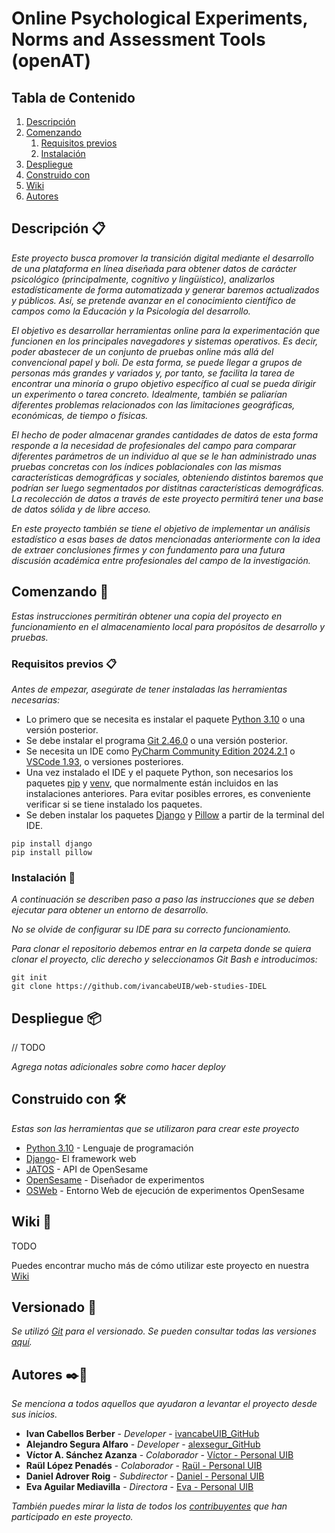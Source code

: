 # Online Psychological Experiments, Norms and Assessment Tools (openAT)

## Tabla de Contenido
1. [Descripción](#descripción-)
2. [Comenzando](#Comenzando-)
   1. [Requisitos previos](#requisitos-previos-)
   2. [Instalación](#instalación-)
3. [Despliegue](#despliegue-)
4. [Construido con](#construido-con-)
5. [Wiki](#wiki-)
6. [Autores](#autores-)

## Descripción 📋

_Este proyecto busca promover la transición digital mediante el desarrollo de una plataforma en línea diseñada para obtener datos de carácter psicológico (principalmente, cognitivo y lingüístico), analizarlos estadísticamente de forma automatizada y generar baremos actualizados y públicos. Así, se pretende avanzar en el conocimiento científico de campos como la Educación y la Psicología del desarrollo._

_El objetivo es desarrollar herramientas online para la experimentación que funcionen en los principales navegadores y sistemas operativos. Es decir, poder abastecer de un conjunto de pruebas online más allá del convencional papel y boli. De esta forma, se puede llegar a grupos de personas más grandes y variados y, por tanto, se facilita la tarea de encontrar una minoría o grupo objetivo específico al cual se pueda dirigir un experimento o tarea concreto. Idealmente, también se paliarían diferentes problemas relacionados con las limitaciones geográficas, económicas, de tiempo o físicas._ 

_El hecho de poder almacenar grandes cantidades de datos de esta forma responde a la necesidad de profesionales del campo para comparar diferentes parámetros de un individuo al que se le han administrado unas pruebas concretas con los índices poblacionales con las mismas características demográficas y sociales, obteniendo distintos baremos que podrían ser luego segmentados por distitnas características demográficas. La recolección de datos a través de este proyecto permitirá tener una base de datos sólida y de libre acceso._

_En este proyecto también se tiene el objetivo de implementar un análisis estadístico a esas bases de datos mencionadas anteriormente con la idea de extraer conclusiones firmes y con fundamento para una futura discusión académica entre profesionales del campo de la investigación._

## Comenzando 🚀

_Estas instrucciones permitirán obtener una copia del proyecto en funcionamiento en el almacenamiento local para propósitos de desarrollo y pruebas._


### Requisitos previos 📋

_Antes de empezar, asegúrate de tener instaladas las herramientas necesarias:_

* Lo primero que se necesita es instalar el paquete [Python 3.10](https://docs.python.org/es/3.10/using/windows.html) o una versión posterior.
* Se debe instalar el programa [Git 2.46.0](https://git-scm.com/downloads) o una versión posterior.
* Se necesita un IDE como [PyCharm Community Edition 2024.2.1](https://www.jetbrains.com/es-es/pycharm/download/?section=windows) o [VSCode 1.93](https://code.visualstudio.com/download), o versiones posteriores. 
* Una vez instalado el IDE y el paquete Python, son necesarios los paquetes [pip](https://pip.pypa.io/en/stable/installation/) y [venv](https://docs.python.org/3/library/venv.html), que normalmente están incluidos en las instalaciones anteriores. Para evitar posibles errores, es conveniente verificar si se tiene instalado los paquetes.
* Se deben instalar los paquetes [Django](https://www.djangoproject.com/) y [Pillow](https://python-pillow.org/) a partir de la terminal del IDE.
```
pip install django
pip install pillow
```


### Instalación 🔧

_A continuación se describen paso a paso las instrucciones que se deben ejecutar para obtener un entorno de desarrollo._

_No se olvide de configurar su IDE para su correcto funcionamiento._

_Para clonar el repositorio debemos entrar en la carpeta donde se quiera clonar el proyecto, clic derecho y seleccionamos Git Bash e introducimos:_

```
git init
git clone https://github.com/ivancabeUIB/web-studies-IDEL

```

## Despliegue 📦

// TODO

_Agrega notas adicionales sobre como hacer deploy_
 


## Construido con 🛠️

_Estas son las herramientas que se utilizaron para crear este proyecto_

* [Python 3.10](https://docs.python.org/es/3.10/using/windows.html) - Lenguaje de programación
* [Django](https://www.djangoproject.com/)- El framework web
* [JATOS](https://www.jatos.org/) - API de OpenSesame
* [OpenSesame](https://www.opensesame.com/es/home) - Diseñador de experimentos
* [OSWeb]() - Entorno Web de ejecución de experimentos OpenSesame

## Wiki 📓

TODO

Puedes encontrar mucho más de cómo utilizar este proyecto en nuestra [Wiki](https://github.com/ivancabeUIB/web-studies-IDEL/wiki)

## Versionado 📌

_Se utilizó [Git](https://github.com/) para el versionado. Se pueden consultar todas las versiones [aquí](https://github.com/ivancabeUIB/web-studies-IDEL)._

## Autores ✒️👥

_Se menciona a todos aquellos que ayudaron a levantar el proyecto desde sus inicios._

* **Ivan Cabellos Berber** - *Developer* - [ivancabeUIB_GitHub](https://github.com/ivancabeUIB)
* **Alejandro Segura Alfaro** - *Developer* - [alexsegur_GitHub](https://github.com/alexsegur)
* **Víctor A. Sánchez Azanza** - *Colaborador* - [Víctor - Personal UIB](https://www.uib.es/es/personal/ABjMxMzk1Nw/)
* **Raül López Penadés** - *Colaborador* - [Raül - Personal UIB](https://www.uib.es/es/personal/ABjMwMjc4NA/)
* **Daniel Adrover Roig** - *Subdirector* - [Daniel - Personal UIB](https://www.uib.es/es/personal/ABjE5MzQzNg/)
* **Eva Aguilar Mediavilla** - *Directora* - [Eva - Personal UIB](https://www.uib.es/es/personal/ABTE1MjY1/)

_También puedes mirar la lista de todos los [contribuyentes](https://github.com/your/project/contributors) que han participado en este proyecto._ 
